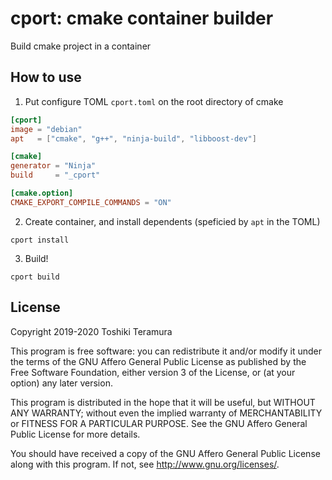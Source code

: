 cport: cmake container builder
===============================

Build cmake project in a container

How to use
-----------

1. Put configure TOML `cport.toml` on the root directory of cmake

```toml
[cport]
image = "debian"
apt   = ["cmake", "g++", "ninja-build", "libboost-dev"]

[cmake]
generator = "Ninja"
build     = "_cport"

[cmake.option]
CMAKE_EXPORT_COMPILE_COMMANDS = "ON"
```

2. Create container, and install dependents (speficied by `apt` in the TOML)

```
cport install
```

3. Build!

```
cport build
```

License
--------

Copyright 2019-2020 Toshiki Teramura

This program is free software: you can redistribute it and/or modify
it under the terms of the GNU Affero General Public License as published by
the Free Software Foundation, either version 3 of the License, or
(at your option) any later version.

This program is distributed in the hope that it will be useful,
but WITHOUT ANY WARRANTY; without even the implied warranty of
MERCHANTABILITY or FITNESS FOR A PARTICULAR PURPOSE.  See the
GNU Affero General Public License for more details.

You should have received a copy of the GNU Affero General Public License
along with this program.  If not, see <http://www.gnu.org/licenses/>.
